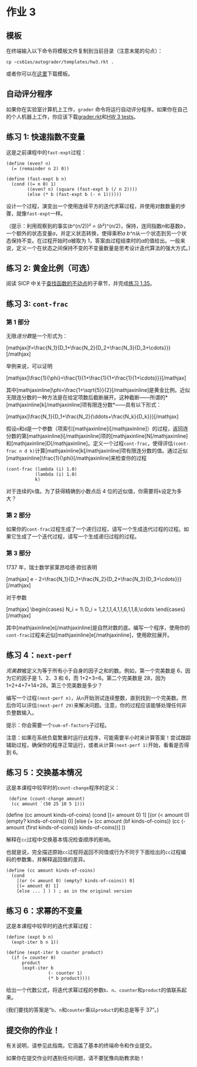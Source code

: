 # 作业 3

## 模板

在终端输入以下命令将模板文件复制到当前目录（注意末尾的句点）：

```
cp ~cs61as/autograder/templates/hw3.rkt . 
```

或者你可以在[这里](http://inst.eecs.berkeley.edu/~cs61as/templates/hw3.rkt)下载模板。

## 自动评分程序

如果你在实验室计算机上工作，`grader` 命令将运行自动评分程序。如果你在自己的个人机器上工作，你应该下载[grader.rkt](http://inst.eecs.berkeley.edu/~cs61as/autograder/grader.rkt)和[HW 3 tests](http://inst.eecs.berkeley.edu/~cs61as/autograder/tests/hw3-tests.rkt)。

## 练习 1: 快速指数不变量

这是之前课程中的`fast-expt`过程：

```
(define (even? n)
  (= (remainder n 2) 0))

(define (fast-expt b n)
  (cond ((= n 0) 1)
        ((even? n) (square (fast-expt b (/ n 2))))
        (else (* b (fast-expt b (- n 1))))))
```

设计一个过程，演变出一个使用连续平方的迭代求幂过程，并使用对数数量的步骤，就像`fast-expt`一样。

（提示：利用观察到的事实(*b*^(*n*/2))² = (*b*²)^(*n*/2)，保持，连同指数*n*和基数*b*，一个额外的状态变量*a*，并定义状态转换，使得乘积*a b^n*从一个状态到另一个状态保持不变。在过程开始时*a*被取为 1，答案由过程结束时的*a*的值给出。一般来说，定义一个在状态之间保持不变的不变量数量是思考设计迭代算法的强大方式。）

## 练习 2: 黄金比例（可选）

阅读 SICP 中关于[查找函数的不动点](http://mitpress.mit.edu/sicp/full-text/book/book-Z-H-12.html#%_sec_Temp_106)的子章节，并完成[练习 1.35](http://mitpress.mit.edu/sicp/full-text/book/book-Z-H-12.html#%25_thm_1.35)。

## 练习 3: `cont-frac`

### 第 1 部分

无限*连分数*是一个形式为：

[mathjax]f=\frac{N_1}{D_1+\frac{N_2}{D_2+\frac{N_3}{D_3+\cdots}}}[/mathjax]

举例来说，可以证明

[mathjax]\frac{1}{\phi}=\frac{1}{1+\frac{1}{1+\frac{1}{1+\cdots}}}[/mathjax]

其中[mathjaxinline]\phi=\frac{1+\sqrt{5}}{2}[/mathjaxinline]是黄金比例。近似无限连分数的一种方法是在给定项数后截断展开。这种截断——所谓的*[mathjaxinline]k[/mathjaxinline]项有限连分数*——具有以下形式：

[mathjax]\frac{N_1}{D_1+\frac{N_2}{\ddots+\frac{N_k}{D_k}}}[/mathjax]

假设`n`和`d`是一个参数（项索引[mathjaxinline]i[/mathjaxinline]）的过程，返回连分数的第[mathjaxinline]i[/mathjaxinline]项的[mathjaxinline]N[/mathjaxinline]和[mathjaxinline]D[/mathjaxinline]。定义一个过程`cont-frac`，使得评估`(cont-frac n d k)`计算[mathjaxinline]k[/mathjaxinline]项有限连分数的值。通过近似[mathjaxinline]\frac{1}{\phi}[/mathjaxinline]来检查你的过程

```
(cont-frac (lambda (i) 1.0)
           (lambda (i) 1.0)
           k) 
```

对于连续的`k`值。为了获得精确到小数点后 4 位的近似值，你需要将`k`设定为多大？

### 第 2 部分

如果你的`cont-frac`过程生成了一个递归过程，请写一个生成迭代过程的过程。如果它生成了一个迭代过程，请写一个生成递归过程的过程。

### 第 3 部分

1737 年，瑞士数学家莱昂哈德·欧拉表明

[mathjax] e - 2=\frac{N_1}{D_1+\frac{N_2}{D_2+\frac{N_3}{D_3+\cdots}}} [/mathjax]

对于参数

[mathjax] \begin{cases} N_i = 1\\ D_i = 1,2,1,1,4,1,1,6,1,1,8,\cdots \end{cases} [/mathjax]

其中[mathjaxinline]e[/mathjaxinline]是自然对数的底。编写一个程序，使用你的`cont-frac`过程来近似[mathjaxinline]e[/mathjaxinline]，使用欧拉展开。

## 练习 4：`next-perf`

*完美数*被定义为等于所有小于自身的因子之和的数。例如，第一个完美数是 6，因为它的因子是 1、2、3 和 6，而 1+2+3=6。第二个完美数是 28，因为 1+2+4+7+14=28。第三个完美数是多少？

编写一个过程`(next-perf n)`，从`n`开始测试连续整数，直到找到一个完美数。然后你可以评估`(next-perf 29)`来解决问题。注意，你的过程应该能够处理任何非负整数输入。

提示：你会需要一个`sum-of-factors`子过程。

注意：如果在系统负载繁重时运行此程序，可能需要半小时来计算答案！尝试跟踪辅助过程，确保你的程序正常运行，或者从计算`(next-perf 1)`开始，看看是否得到 6。

## 练习 5：交换基本情况

这是本课程中较早时的`count-change`程序的定义：

```
 (define (count-change amount)
  (cc amount `(50 25 10 5 1)))
```

(define (cc amount kinds-of-coins) (cond [(= amount 0) 1] [(or (< amount 0) (empty? kinds-of-coins)) 0] [else (+ (cc amount (bf kinds-of-coins)) (cc (- amount (first kinds-of-coins)) kinds-of-coins))] ))

解释在`cc`过程中交换基本情况检查顺序的影响。

也就是说，完全描述原始`cc`过程将返回不同值或行为不同于下面给出的`cc`过程编码的参数集，并解释返回值的差异。

```
(define (cc amount kinds-of-coins)
  (cond
    [(or (< amount 0) (empty? kinds-of-coins)) 0]
    [(= amount 0) 1]
    [else ... ] ) ) ; as in the original version
```

## 练习 6：求幂的不变量

这是本课程中较早时的迭代求幂过程：

```
(define (expt b n)
  (expt-iter b n 1))

(define (expt-iter b counter product)
  (if (= counter 0)
      product
      (expt-iter b
                (- counter 1)
                (* b product))))
```

给出一个代数公式，将迭代求幂过程的参数`b`、`n`、`counter`和`product`的值联系起来。

(我们要找的答案是“`b`、`n`和`counter`乘以`product`的和总是等于 37”。)

## 提交你的作业！

有关说明，请参见此指南。它涵盖了基本的终端命令和作业提交。

如果你在提交作业时遇到任何问题，请不要犹豫向助教求助！
